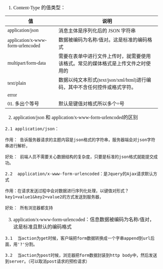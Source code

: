 <font face="Simsun" size=3>

1. Content-Type 的值类型：

值 | 说明
---|---
application/json | 消息主体是序列化后的 JSON 字符串
application/x-www-form-urlencoded | 数据被编码为名称/值对。这是标准的编码格式
multipart/form-data |  需要在表单中进行文件上传时，就需要使用该格式。常见的媒体格式是上传文件之时使用的
text/plain | 数据以纯文本形式(text/json/xml/html)进行编码，其中不含任何控件或格式字符。
error |
01. 多出个等号 | 默认是键值对格式所以多个=号

2. application/json 和 application/x-www-form-urlencoded的区别

~~~
2.1 application/json：

作用： 告诉服务器请求的主题内容是json格式的字符串，服务器端会对json字符串进行解析，

好处： 前端人员不需要关心数据结构的复杂度，只要是标准的json格式就能提交成功。

2.2  application/x-www-form-urlencoded：是Jquery的Ajax请求默认方式

作用：在请求发送过程中会对数据进行序列化处理，以键值对形式？key1=value1&key2=value2的方式发送到服务器，

好处： 所有浏览器都支持
~~~

3. application/x-www-form-urlencoded：信息数据被编码为名称/值对，这是标准且默认的编码格式

~~~
3.1  当action为get时候，客户端把form数据转换成一个字串append到url后面，用'?'分割。

3.2  当action为post时候，浏览器把form数据封装到http body中，然后发送到server。（可以取消post请求的预检请求）
~~~

</font>